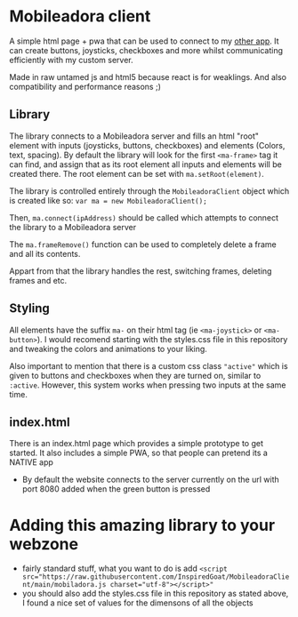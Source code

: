 # Mobileadora client
A simple html page + pwa that can be used to connect to my [other app](https://github.com/InspiredGoat/Mobileadora). It can create buttons, joysticks, checkboxes and more whilst communicating efficiently with my custom server. 

Made in raw untamed js and html5 because react is for weaklings. And also compatibility and performance reasons ;)

## Library
The library connects to a Mobileadora server and fills an html "root" element with inputs (joysticks, buttons, checkboxes) and elements (Colors, text, spacing). By default the library will look for the first `<ma-frame>` tag it can find, and assign that as its root element all inputs and elements will be created there. The root element can be set with `ma.setRoot(element)`.

The library is controlled entirely through the `MobileadoraClient` object which is created like so:
`var ma = new MobileadoraClient();`

Then, `ma.connect(ipAddress)` should be called which attempts to connect the library to a Mobileadora server

The `ma.frameRemove()` function can be used to completely delete a frame and all its contents.

Appart from that the library handles the rest, switching frames, deleting frames and etc.

## Styling
All elements have the suffix `ma-` on their html tag (ie `<ma-joystick>` or `<ma-button>`). I would recomend starting with the styles.css file in this repository and tweaking the colors and animations to your liking. 

Also important to mention that there is a custom css class `"active"` which is given to buttons and checkboxes when they are turned on, similar to `:active`. However, this system works when pressing two inputs at the same time.


## index.html
There is an index.html page which provides a simple prototype to get started. It also includes a simple PWA, so that people can pretend its a NATIVE app
- By default the website connects to the server currently on the url with port 8080 added when the green button is pressed

# Adding this amazing library to your webzone
- fairly standard stuff, what you want to do is add `<script src="https://raw.githubusercontent.com/InspiredGoat/MobileadoraClient/main/mobiladora.js charset="utf-8"></script>"`
- you should also add the styles.css file in this repository as stated above, I found a nice set of values for the dimensons of all the objects
